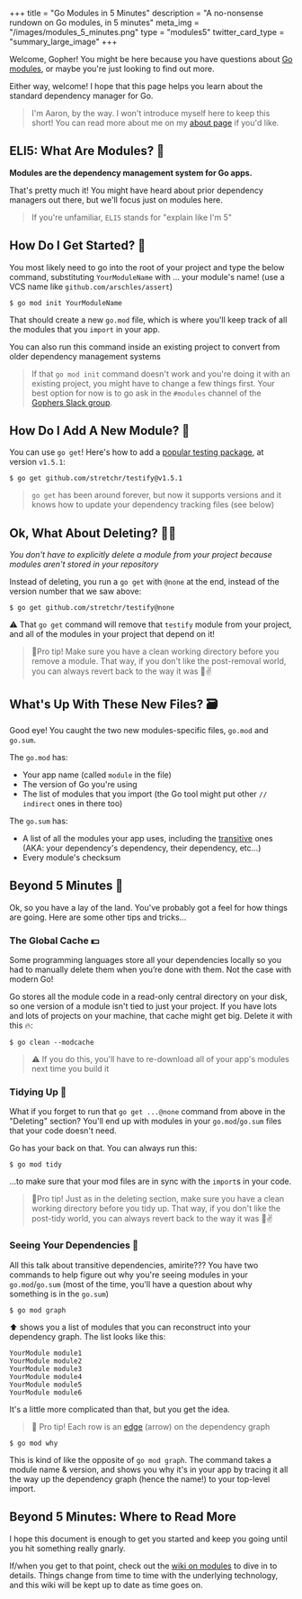 +++
title = "Go Modules in 5 Minutes"
description = "A no-nonsense rundown on Go modules, in 5 minutes"
meta_img = "/images/modules_5_minutes.png"
type = "modules5"
twitter_card_type = "summary_large_image"
+++

Welcome, Gopher! You might be here because you have questions about [Go modules](https://github.com/golang/go/wiki/Modules), or maybe you're just looking to find out more.

Either way, welcome! I hope that this page helps you learn about the standard dependency manager for Go.

>I'm Aaron, by the way. I won't introduce myself here to keep this short! You can read more about me on my [about page](/about) if you'd like.

## ELI5: What Are Modules? 🤨

**Modules are the dependency management system for Go apps.**

That's pretty much it! You might have heard about prior dependency managers out there, but we'll focus just on modules here.

>If you're unfamiliar, `ELI5` stands for "explain like I'm 5"

## How Do I Get Started? 🚀

You most likely need to go into the root of your project and type the below command, substituting `YourModuleName` with ... your module's name! (use a VCS name like `github.com/arschles/assert`)

```console
$ go mod init YourModuleName
```

That should create a new `go.mod` file, which is where you'll keep track of all the modules that you `import` in your app.

You can also run this command inside an existing project to convert from older dependency management systems

>If that `go mod init` command doesn't work and you're doing it with an existing project, you might have to change a few things first. Your best option for now is to go ask in the `#modules` channel of the [Gophers Slack group](https://invite.slack.golangbridge.org/).

## How Do I Add A New Module? 🥳

You can use `go get`! Here's how to add a [popular testing package](https://github.com/stretchr/testify), at version `v1.5.1`:

```console
$ go get github.com/stretchr/testify@v1.5.1
```

>`go get` has been around forever, but now it supports versions and it knows how to update your dependency tracking files (see below)

## Ok, What About Deleting? 🧛‍♀️

_You don't have to explicitly delete a module from your project because modules aren't stored in your repository_

Instead of deleting, you run a `go get` with `@none` at the end, instead of the version number that we saw above:

```console
$ go get github.com/stretchr/testify@none
```

⚠ That `go get` command will remove that `testify` module from your project, and all of the modules in your project that depend on it!

>🦾Pro tip! Make sure you have a clean working directory before you remove a module. That way, if you don't like the post-removal world, you can always revert back to the way it was 🚢✌

## What's Up With These New Files? 🗃

Good eye! You caught the two new modules-specific files, `go.mod` and `go.sum`.

The `go.mod` has:

- Your app name (called `module` in the file)
- The version of Go you're using
- The list of modules that you import (the Go tool might put other `// indirect` ones in there too)

The `go.sum` has:

- A list of all the modules your app uses, including the [transitive](https://en.wikipedia.org/wiki/Transitive_dependency) ones (AKA: your dependency's dependency, their dependency, etc...)
- Every module's checksum

## Beyond 5 Minutes 🚀

Ok, so you have a lay of the land. You've probably got a feel for how things are going. Here are some other tips and tricks...

### The Global Cache 💵

Some programming languages store all your dependencies locally so you had to manually delete them when you’re done with them. Not the case with modern Go!

Go stores all the module code in a read-only central directory on your disk, so one version of a module isn't tied to just your project. If you have lots and lots of projects on your machine, that cache might get big. Delete it with this 🔥:

```console
$ go clean --modcache
```

>⚠ If you do this, you'll have to re-download all of your app's modules next time you build it

### Tidying Up 🧹

What if you forget to run that `go get ...@none` command from above in the "Deleting" section? You'll end up with modules in your `go.mod`/`go.sum` files that your code doesn't need.

Go has your back on that. You can always run this:

```console
$ go mod tidy
```

...to make sure that your mod files are in sync with the `import`s in your code.

>🦾Pro tip! Just as in the deleting section, make sure you have a clean working directory before you tidy up. That way, if you don't like the post-tidy world, you can always revert back to the way it was 🚢✌


### Seeing Your Dependencies 👀

All this talk about transitive dependencies, amirite??? You have two commands to help figure out why you're seeing modules in your `go.mod`/`go.sum` (most of the time, you'll have a question about why something is in the `go.sum`)

```console
$ go mod graph
```

⬆ shows you a list of modules that you can reconstruct into your dependency graph. The list looks like this:

```console
YourModule module1
YourModule module2
YourModule module3
YourModule module4
YourModule module5
YourModule module6
```

It's a little more complicated than that, but you get the idea.

>🦾 Pro tip! Each row is an [edge](https://en.wikipedia.org/wiki/Graph_(abstract_data_type)) (arrow) on the dependency graph

```
$ go mod why
```

This is kind of like the opposite of `go mod graph`. The command takes a module name & version, and shows you why it's in your app by tracing it all the way up the dependency graph (hence the name!) to your top-level import.


## Beyond 5 Minutes: Where to Read More

I hope this document is enough to get you started and keep you going until you hit something really gnarly.

If/when you get to that point, check out the [wiki on modules](https://github.com/golang/go/wiki/Modules) to dive in to details. Things change from time to time with the underlying technology, and this wiki will be kept up to date as time goes on.
